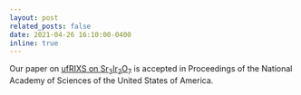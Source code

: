 ```yaml
---
layout: post
related_posts: false
date: 2021-04-26 16:10:00-0400
inline: true
---
```


Our paper on [ufRIXS on Sr<sub>3</sub>Ir<sub>2</sub>O<sub>7</sub>](/publications/#mazzone2021laser) is accepted in Proceedings of the National Academy of Sciences of the United States of America.
